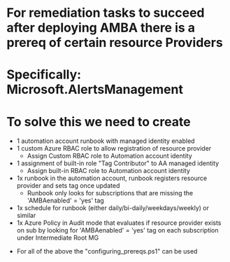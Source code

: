 # For remediation tasks to succeed after deploying AMBA there is a prereq of certain resource Providers

# Specifically: Microsoft.AlertsManagement

# To solve this we need to create
- 1 automation account runbook with managed identity enabled
- 1 custom Azure RBAC role to allow registration of resource provider
    - Assign Custom RBAC role to Automation account identity
- 1 assignment of built-in role "Tag Contributor" to AA managed identity
    - Assign built-in RBAC role to Automation account identity
- 1x runbook in the automation account, runbook registers resource provider and sets tag once updated
  - Runbook only looks for subscriptions that are missing the 'AMBAenabled' = 'yes' tag
- 1x schedule for runbook (either daily/bi-daily/weekdays/weekly) or similar
- 1x Azure Policy in Audit mode that evaluates if resource provider exists on sub by looking for 'AMBAenabled' = 'yes' tag on each subscription under Intermediate Root MG
* For all of the above the "configuring_prereqs.ps1" can be used